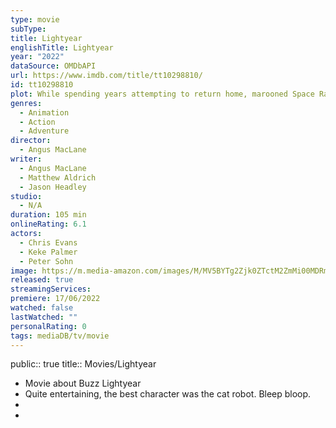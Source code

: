 ```yaml
---
type: movie
subType: 
title: Lightyear
englishTitle: Lightyear
year: "2022"
dataSource: OMDbAPI
url: https://www.imdb.com/title/tt10298810/
id: tt10298810
plot: While spending years attempting to return home, marooned Space Ranger Buzz Lightyear encounters an army of ruthless robots commanded by Zurg who are attempting to steal his fuel source.
genres:
  - Animation
  - Action
  - Adventure
director:
  - Angus MacLane
writer:
  - Angus MacLane
  - Matthew Aldrich
  - Jason Headley
studio:
  - N/A
duration: 105 min
onlineRating: 6.1
actors:
  - Chris Evans
  - Keke Palmer
  - Peter Sohn
image: https://m.media-amazon.com/images/M/MV5BYTg2Zjk0ZTctM2ZmMi00MDRmLWJjOGYtNWM0YjBmZTBjMjRkXkEyXkFqcGdeQXVyMTM1MTE1NDMx._V1_SX300.jpg
released: true
streamingServices: 
premiere: 17/06/2022
watched: false
lastWatched: ""
personalRating: 0
tags: mediaDB/tv/movie
---
```

public:: true
title:: Movies/Lightyear

- Movie about Buzz Lightyear
- Quite entertaining, the best character was the cat robot. Bleep bloop.
-
-
